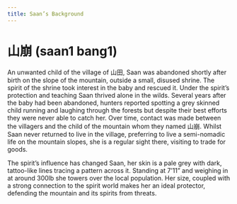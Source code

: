 ```yaml
---
title: Saan’s Background
---
```


# 山崩 (saan1 bang1)

An unwanted child of the village of 山田, Saan was abandoned shortly after birth on the slope of the mountain, outside a small, disused shrine.  The spirit of the shrine took interest in the baby and rescued it.  Under the spirit’s protection and teaching Saan thrived alone in the wilds.  Several years after the baby had been abandoned, hunters reported spotting a grey skinned child running and laughing through the forests but despite their best efforts they were never able to catch her.  Over time, contact was made between the villagers and the child of the mountain whom they named 山崩.  Whilst Saan never returned to live in the village, preferring to live a semi-nomadic life on the mountain slopes, she is a regular sight there, visiting to trade for goods.

The spirit’s influence has changed Saan, her skin is a pale grey with dark, tattoo-like lines tracing a pattern across it.  Standing at 7’11” and weighing in at around 300lb she towers over the local population.  Her size, coupled with a strong connection to the spirit world makes her an ideal protector, defending the mountain and its spirits from threats.

